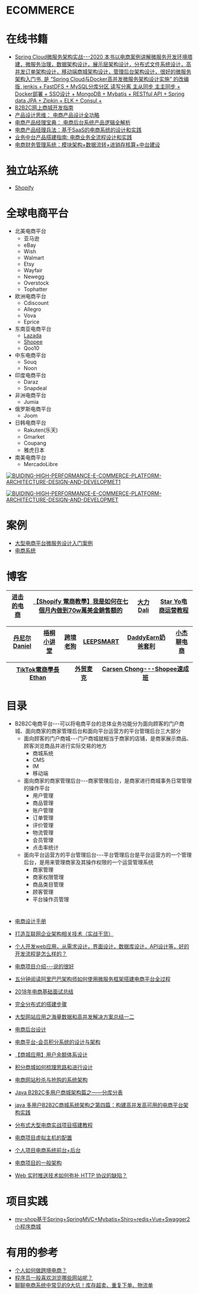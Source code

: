 # ECOMMERCE

# 在线书籍
* [Spring Cloud微服务架构实战---2020 本书以电商案例讲解微服务开发环境塔建，微服务治理，数据架构设计，展示层架构设计，分布式文件系统设计，高并发订单架构设计，移动端商城架构设计，管理后台架构设计，很好的微服务架构入门书, 是 “Spring Cloud与Docker高并发微服务架构设计实施” 的改编版, jenkis + FastDFS + MySQL分库分区 读写分离 主从同步 主主同步 + Docker部署 + SSO设计 +  MongoDB + Mybatis + RESTful API + Spring data JPA + Zipkin + ELK + Consul + ](https://weread.qq.com/web/reader/ca932ea071d7c798ca9a714)
* [B2B2C网上商城开发指南](https://weread.qq.com/web/reader/9db327a05a62419db3fa8db)
* [产品设计思维： 电商产品设计全功略](https://weread.qq.com/web/reader/3d532fe05de4da3d52176ea)
* [电商产品经理宝典： 电商后台系统产品逻辑全解析](https://weread.qq.com/web/reader/3a032d807159f1033a01f7e)
* [电商产品经理兵法：基于SaaS的电商系统的设计和实践](https://weread.qq.com/web/reader/99e32e9071d7c73299ee9ed)
* [业务中台产品搭建指南: 电商业务全流程设计和实践](https://weread.qq.com/web/reader/3f93210071d82b1e3f95088)
* [电商财务管理系统：模块架构+数据流转+进销存核算+中台建设](https://weread.qq.com/web/reader/82832270724b5d9a82870df)

# 独立站系统
  * [Shopify](https://github.com/stevenli91748/Shopify-Ecommerce)
# 全球电商平台
  * 北美电商平台
    * 亚马逊
    * eBay
    * Wish
    * Walmart
    * Etsy
    * Wayfair
    * Newegg
    * Overstock
    * Tophatter
  * 欧洲电商平台
    * Cdiscount
    * Allegro
    * Vova
    * Eprice
  * 东南亚电商平台
    * [Lazada](https://github.com/stevenli91748/ECOMMERCE/blob/master/Lazada/README.md)
    * [Shopee](https://github.com/stevenli91748/ECOMMERCE/tree/master/Shopee)
    * Qoo10
  * 中东电商平台
    * Souq
    * Noon
  * 印度电商平台
    * Daraz 
    * Snapdeal
  * 非洲电商平台
    * Jumia
  * 俄罗斯电商平台
    * Joom
  * 日韩电商平台
    * Rakuten(乐天)
    * Gmarket
    * Coupang
    * 雅虎日本
  * 南美电商平台
    * MercadoLibre

 


<a href="https://ibb.co/WV2tf8q"><img src="https://i.ibb.co/sWVHqxk/BUIDING-HIGH-PERFORMANCE-E-COMMERCE-PLATFORM-ARCHITECTURE-DESIGN-AND-DEVELOPMET1.png" alt="BUIDING-HIGH-PERFORMANCE-E-COMMERCE-PLATFORM-ARCHITECTURE-DESIGN-AND-DEVELOPMET1" border="0"></a>

<a href="https://ibb.co/K00LBKk"><img src="https://i.ibb.co/YRRyJ0M/BUIDING-HIGH-PERFORMANCE-E-COMMERCE-PLATFORM-ARCHITECTURE-DESIGN-AND-DEVELOPMET.png" alt="BUIDING-HIGH-PERFORMANCE-E-COMMERCE-PLATFORM-ARCHITECTURE-DESIGN-AND-DEVELOPMET" border="0"></a>


# 案例
  * [大型电商平台微服务设计入门案例](https://weread.qq.com/web/reader/ca932ea071d7c798ca9a714k33e3289021c33e75ff09694)  
  * [电商系统](https://www.kancloud.cn/digest/b2c-it)

# 博客

[进击的电商](https://www.youtube.com/channel/UCFsap4oyI_kTM9DkZ3gkxeQ)|[【Shopify 電商教學】我是如何在七個月內做到70w萬美金銷售額的 ](https://www.youtube.com/watch?v=bObwG2WidR8)|[大力Dali](https://www.youtube.com/channel/UCi_9a7QLXHUEcyrxP2Uva0A)|[Star Yo电商运营教程](https://www.youtube.com/c/StarYo)|
---|---|---|---|

[丹尼尔Daniel](https://www.youtube.com/c/%E4%B8%B9%E5%B0%BC%E5%B0%94Daniel/videos)|[梧桐小讲堂](https://www.youtube.com/c/%E6%A2%A7%E6%A1%90%E5%B0%8F%E8%AE%B2%E5%A0%82)|[跨境老狗](https://www.youtube.com/channel/UCR4ITL1X3zi9V5o_U57-45g/videos)|[LEEPSMART](https://www.youtube.com/c/LEEPSMART/videos)|[DaddyEarn奶爸套利](https://www.youtube.com/c/DaddyEarn%E5%A5%B6%E7%88%B8%E5%A5%97%E5%88%A9/videos)|[小杰聊电商](https://www.youtube.com/channel/UCouDXOCkhljDoCi1_yrRF3Q)|
---|---|---|---|---|---|

[TikTok電商學長Ethan](https://www.youtube.com/c/TikTok%E9%9B%BB%E5%95%86%E5%AD%B8%E9%95%B7Ethan/videos)|[外贸麦克](https://www.youtube.com/channel/UCOy29uWmed6CePBHcCokk7g)|[Carsen Chong---Shopee速成班](https://www.youtube.com/c/CarsenChong%E5%B0%8F%E8%83%96fb%E8%90%A5%E9%94%80%E4%B8%93%E5%AE%B6)|
---|---|---|



# 目录
* B2B2C电商平台---可以将电商平台的总体业务功能分为面向顾客的门户商城、面向商家的商家管理后台和面向平台运营方的平台管理后台三大部分
  * 面向顾客的门户商城---门户商城就相当于商家的店铺，是商家展示商品、顾客浏览商品并进行实际交易的地方
    * 商城系统
    * CMS
    * IM
    * 移动端
  * 面向商家的商家管理后台---商家管理后台，是商家进行商城事务日常管理的操作平台
    * 用户管理
    * 商品管理
    * 账户管理
    * 订单管理
    * 评价管理
    * 物流管理
    * 会员管理
    * 点击率统计 
  * 面向平台运营方的平台管理后台---平台管理后台是平台运营方的一个管理后台，是用来管理商家及其操作权限的一个运营管理系统
    * 商家管理
    * 商家权限管理
    * 商品类目管理
    * 顾客管理
    * 平台操作员管理 






 
# 
* [电商设计手册](http://skrshop.tech/#/?id=%E6%8A%80%E6%9C%AF%E6%A0%88%E9%80%89%E5%9E%8B)
* [打造互联网企业架构相关技术（实战干货）](https://blog.csdn.net/qq_27384769/article/details/79439922)
* [个人开发web应用，从需求设计，界面设计，数据库设计，API设计等，好的开发流程是怎么样的？](https://www.zhihu.com/question/24976128)
* [电商项目介绍---说的很好](https://blog.csdn.net/qq_35661171/article/details/78524293)
* [五分钟阅读阿里巴巴架构师如何使用微服务框架搭建电商平台全过程](https://blog.csdn.net/pingdouble/article/details/79527044)
* [2018年电商基础面试总结](https://blog.csdn.net/u011330276/article/details/82712687)
* [完全分布式的搭建步骤](https://blog.csdn.net/Jack184317/article/details/80688750)
* [大型网站应用之海量数据和高并发解决方案总结一二](https://blog.csdn.net/xlgen157387/article/details/53230138)
* [电商后台设计](https://blog.csdn.net/HQZ820844012/article/details/80641252)
* [电商平台-会员积分系统的设计与架构](https://blog.csdn.net/yu15163158717/article/details/80981158)
* [【商城应用】用户余额体系设计](https://blog.csdn.net/linzhiqiang0316/article/details/84573165)
* [积分商城如何梳理思路和进行设计](https://blog.csdn.net/pmcaff2008/article/details/78795355)
* [电商网站秒杀与抢购的系统架构](https://blog.csdn.net/HQZ820844012/article/details/80623247)
* [Java B2B2C多用户商城架构篇之——分库分表]()

* [java 多用户B2B2C商城系统架构之第四篇：构建高并发高可用的电商平台架构实践](https://blog.csdn.net/imjcoder/article/details/80764918)
* [分布式大型电商实战项目搭建教程](https://blog.csdn.net/qq_26857649/article/details/79356187)
* [电商项目虚拟主机的配置](https://blog.csdn.net/fanyao4144/article/details/78959171)
* [个人项目电商系统前台+后台](https://blog.csdn.net/CarryBest/article/details/80545893)
* [电商项目的一般架构](https://blog.csdn.net/qq_32827261/article/details/77523003)
* [Web 实时推送技术如何弥补 HTTP 协议的缺陷？](https://blog.csdn.net/csdnnews/article/details/88549335)


# 项目实践

* [my-shop基于Spring+SpringMVC+Mybatis+Shiro+redis+Vue+Swagger2小程序商城](https://github.com/stevenli91748/my-shop)


# 有用的参考
 * [个人如何做跨境电商？](https://www.zhihu.com/question/26070928/answer/648289947?utm_source=wechat_session&utm_medium=social&utm_oi=991812777480134656)
 * [程序员一般喜欢浏览哪些网站呢？](https://www.zhihu.com/question/283272958/answer/598956527?utm_source=wechat_session&utm_medium=social&utm_oi=991812777480134656)
 * [聊聊电商系统中常见的9大坑！库存超卖、重复下单、物流单](https://mp.weixin.qq.com/s/frgsYSUoCFH58PNBeqU0Xg)
